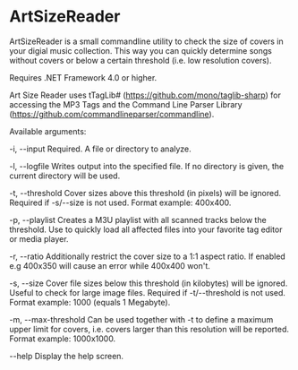ArtSizeReader
=============

ArtSizeReader is a small commandline utility to check the size of covers in your digial music collection. This way you can quickly determine songs without covers or below a certain threshold (i.e. low resolution covers).

Requires .NET Framework 4.0 or higher.

Art Size Reader uses tTagLib# (https://github.com/mono/taglib-sharp) for accessing the MP3 Tags and the Command Line Parser Library (https://github.com/commandlineparser/commandline).

Available arguments:

-i, --input Required. A file or directory to analyze.

-l, --logfile Writes output into the specified file. If no directory is given, the current directory will be used.

-t, --threshold Cover sizes above this threshold (in pixels) will be ignored. Required if -s/--size is not used. Format example: 400x400.

-p, --playlist Creates a M3U playlist with all scanned tracks below the threshold. Use to quickly load all affected files into your favorite tag editor or media player.

-r, --ratio Additionally restrict the cover size to a 1:1 aspect ratio. If enabled e.g 400x350 will cause an error while 400x400 won't.

-s, --size Cover file sizes below this threshold (in kilobytes) will be ignored. Useful to check for large image files. Required if -t/--threshold is not used. Format example: 1000 (equals 1 Megabyte).

-m, --max-threshold Can be used together with -t to define a maximum upper limit for covers, i.e. covers larger than this resolution will be reported. Format example: 1000x1000.

--help Display the help screen.
